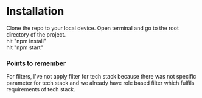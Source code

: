 # Installation
Clone the repo to your local device.
Open terminal and go to the root directory of the project.\
hit "npm install"\
hit "npm start"

### Points to remember
For filters, I've not apply filter for tech stack because there was not specific parameter for tech stack and we already have role based filter which fulfils requirements of tech stack.
